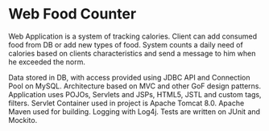 # Web Food Counter

Web Application is a system of tracking calories.
Client can add consumed food from DB or add new types of food.
System counts a daily need of calories based on clients characteristics 
and send a message to him when he exceeded the norm.

Data stored in DB, with access provided using JDBC API and Connection Pool on MySQL.
Architecture based on MVC and other GoF design patterns.
Application uses POJOs, Servlets and JSPs, HTML5, JSTL and custom tags, filters.
Servlet Container used in project is Apache Tomcat 8.0. Apache Maven used for building.
Logging with Log4j.  Tests are written on JUnit and Mockito.
